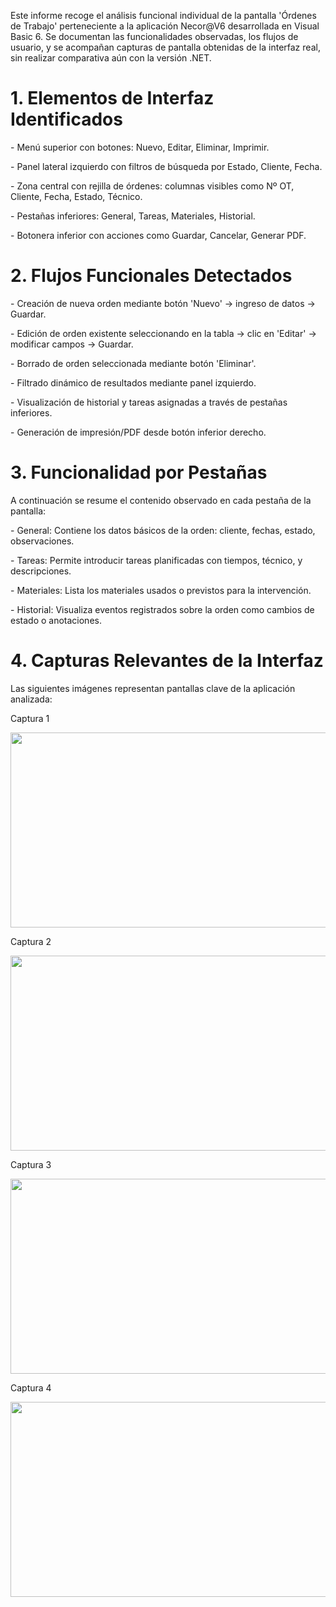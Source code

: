 Este informe recoge el análisis funcional individual de la pantalla
'Órdenes de Trabajo' perteneciente a la aplicación Necor@V6 desarrollada
en Visual Basic 6. Se documentan las funcionalidades observadas, los
flujos de usuario, y se acompañan capturas de pantalla obtenidas de la
interfaz real, sin realizar comparativa aún con la versión .NET.

# 1. Elementos de Interfaz Identificados

\- Menú superior con botones: Nuevo, Editar, Eliminar, Imprimir.

\- Panel lateral izquierdo con filtros de búsqueda por Estado, Cliente,
Fecha.

\- Zona central con rejilla de órdenes: columnas visibles como Nº OT,
Cliente, Fecha, Estado, Técnico.

\- Pestañas inferiores: General, Tareas, Materiales, Historial.

\- Botonera inferior con acciones como Guardar, Cancelar, Generar PDF.

# 2. Flujos Funcionales Detectados

\- Creación de nueva orden mediante botón 'Nuevo' → ingreso de datos →
Guardar.

\- Edición de orden existente seleccionando en la tabla → clic en
'Editar' → modificar campos → Guardar.

\- Borrado de orden seleccionada mediante botón 'Eliminar'.

\- Filtrado dinámico de resultados mediante panel izquierdo.

\- Visualización de historial y tareas asignadas a través de pestañas
inferiores.

\- Generación de impresión/PDF desde botón inferior derecho.

# 3. Funcionalidad por Pestañas

A continuación se resume el contenido observado en cada pestaña de la
pantalla:

\- General: Contiene los datos básicos de la orden: cliente, fechas,
estado, observaciones.

\- Tareas: Permite introducir tareas planificadas con tiempos, técnico,
y descripciones.

\- Materiales: Lista los materiales usados o previstos para la
intervención.

\- Historial: Visualiza eventos registrados sobre la orden como cambios
de estado o anotaciones.

# 4. Capturas Relevantes de la Interfaz

Las siguientes imágenes representan pantallas clave de la aplicación
analizada:

Captura 1

<img src="media/image1.png" style="width:6.5in;height:3.25in" />

Captura 2

<img src="media/image2.png" style="width:6.5in;height:3.25in" />

Captura 3

<img src="media/image3.png" style="width:6.5in;height:3.25in" />

Captura 4

<img src="media/image4.png" style="width:6.5in;height:3.25in" />
